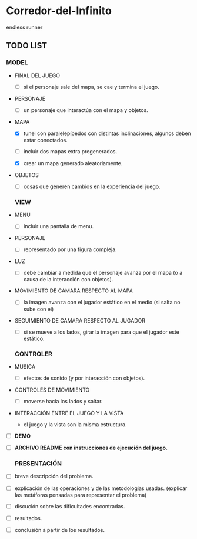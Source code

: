 # Corredor-del-Infinito
endless runner

## TODO LIST

  ###   MODEL
  
- FINAL DEL JUEGO
    
  - [ ] si el personaje sale del mapa, se cae y termina el juego.
      
- PERSONAJE
    
  - [ ] un personaje que interactúa con el mapa y objetos.
      
- MAPA
    
  - [x] tunel con paralelepípedos con distintas inclinaciones, algunos deben estar conectados.
      
  - [ ] incluir dos mapas extra pregenerados.
      
  - [x] crear un mapa generado aleatoriamente.
      
- OBJETOS
    
  - [ ] cosas que generen cambios en la experiencia del juego.
      
  ###   VIEW
  
- MENU
    
  - [ ] incluir una pantalla de menu.
      
- PERSONAJE
    
  - [ ] representado por una figura compleja.
      
- LUZ
    
  - [ ] debe cambiar a medida que el personaje avanza por el mapa (o a causa de la interacción con objetos).
      
- MOVIMIENTO DE CAMARA RESPECTO AL MAPA
    
  - [ ] la imagen avanza con el jugador estático en el medio (si salta no sube con el)
      
- SEGUIMIENTO DE CAMARA RESPECTO AL JUGADOR
    
  - [ ] si se mueve a los lados, girar la imagen para que el jugador este estático.
      
  ###   CONTROLER
  
- MUSICA
    
  - [ ] efectos de sonido (y por interacción con objetos).
      
- CONTROLES DE MOVIMIENTO

  - [ ] moverse hacia los lados y saltar.
    
- INTERACCIÓN ENTRE EL JUEGO Y LA VISTA

    - el juego y la vista son la misma estructura.
    
- [ ] **DEMO**

- [ ] **ARCHIVO README con instrucciones de ejecución del juego.**
  
  ###   PRESENTACIÓN
  
- [ ] breve descripción del problema.

- [ ] explicación de las operaciones y de las metodologias usadas. (explicar las metáforas 
pensadas para representar el problema)

- [ ] discución sobre las dificultades encontradas.

- [ ] resultados.

- [ ] conclusión a partir de los resultados.

